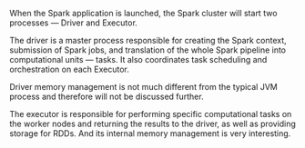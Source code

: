 When the Spark application is launched, the Spark cluster will start two processes — Driver and Executor.

The driver is a master process responsible for creating the Spark context, submission of Spark jobs, and translation of the whole Spark pipeline into computational units — tasks. It also coordinates task scheduling and orchestration on each Executor.

Driver memory management is not much different from the typical JVM process and therefore will not be discussed further.

The executor is responsible for performing specific computational tasks on the worker nodes and returning the results to the driver, as well as providing storage for RDDs. And its internal memory management is very interesting.
